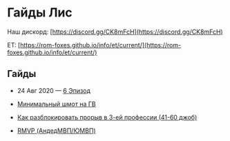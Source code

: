# Гайды Лис
Наш дискорд: [https://discord.gg/CK8mFcH](https://discord.gg/CK8mFcH)

ET: [https://rom-foxes.github.io/info/et/current/](https://rom-foxes.github.io/info/et/current/)

## Гайды

- 24 Авг 2020 — [6 Эпизод](./guide/ep6/general)

- [Минимальный шмот на ГВ](./minimal-woe)
- [Как разблокировать прорыв в 3-ей профессии (41-60 джоб)](./guide/ep5/3rd-job-break)
- [RMVP (АндедМВП/ЮМВП)](./guide/ep5/rmvp)
